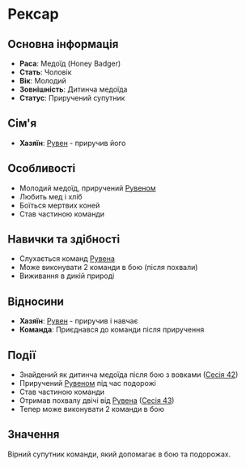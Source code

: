 # Рексар

## Основна інформація
- **Раса**: Медоїд (Honey Badger)
- **Стать**: Чоловік
- **Вік**: Молодий
- **Зовнішність**: Дитинча медоїда
- **Статус**: Приручений супутник

## Сім'я
- **Хазяїн**: [Рувен](Рувен.md) - приручив його

## Особливості
- Молодий медоїд, приручений [Рувеном](Рувен.md)
- Любить мед і хліб
- Боїться мертвих коней
- Став частиною команди

## Навички та здібності
- Слухається команд [Рувена](Рувен.md)
- Може виконувати 2 команди в бою (після похвали)
- Виживання в дикій природі

## Відносини
- **Хазяїн**: [Рувен](Рувен.md) - приручив і навчає
- **Команда**: Приєднався до команди після приручення

## Події
- Знайдений як дитинча медоїда після бою з вовками ([Сесія 42](Notes/Сесія_42.md))
- Приручений [Рувеном](Рувен.md) під час подорожі
- Став частиною команди
- Отримав похвалу двічі від [Рувена](Рувен.md) ([Сесія 43](Notes/Сесія_43.md))
- Тепер може виконувати 2 команди в бою

## Значення
Вірний супутник команди, який допомагає в бою та подорожах.
